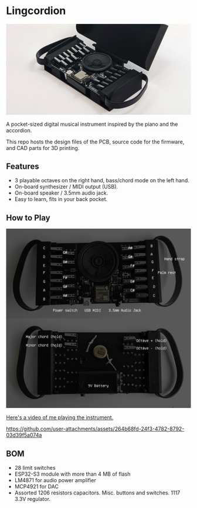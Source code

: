 # Lingcordion

![](doc/000.png)

A pocket-sized digital musical instrument inspired by the piano and the accordion.

This repo hosts the design files of the PCB, source code for the firmware, and CAD parts for 3D printing.

## Features

- 3 playable octaves on the right hand, bass/chord mode on the left hand.
- On-board synthesizer / MIDI output (USB).
- On-board speaker / 3.5mm audio jack.
- Easy to learn, fits in your back pocket.

## How to Play

![](doc/001.png)

[Here's a video of me playing the instrument.](doc/v01.mp4)

https://github.com/user-attachments/assets/264b68fd-24f3-4782-8792-03d39f5a074a

## BOM

- 28 limit switches
- ESP32-S3 module with more than 4 MB of flash
- LM4871 for audio power amplifier
- MCP4921 for DAC
- Assorted 1206 resistors capacitors. Misc. buttons and switches. 1117 3.3V regulator.
